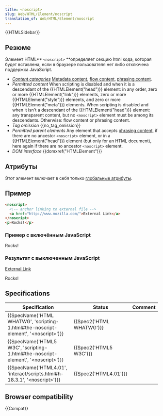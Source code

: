 ```yaml
---
title: <noscript>
slug: Web/HTML/Element/noscript
translation_of: Web/HTML/Element/noscript
---
```

{{HTMLSidebar}}

## Резюме

Элемент HTML** `<noscript>` **определяет секцию html кода, которая будет вставлена, если в браузере пользователя нет либо отключена поддержка JavaScript.

- _[Content categories](/ru/docs/HTML/Content_categories)_ [Metadata content](/ru/docs/HTML/Content_categories#Metadata_content), [flow content](/ru/docs/HTML/Content_categories#Flow_content), [phrasing content](/ru/docs/HTML/Content_categories#Phrasing_content).
- _Permitted content_ When scripting is disabled and when it is a descendant of the {{HTMLElement("head")}} element: in any order, zero or more {{HTMLElement("link")}} elements, zero or more {{HTMLElement("style")}} elements, and zero or more {{HTMLElement("meta")}} elements.
  When scripting is disabled and when it isn't a descendant of the {{HTMLElement("head")}} element: any transparent content, but no `<noscript>` element must be among its descendants.
  Otherwise: flow content or phrasing content.
- _Tag omission_ {{no_tag_omission}}
- _Permitted parent elements_ Any element that accepts [phrasing content](/ru/docs/HTML/Content_categories#Phrasing_content), if there are no ancestor `<noscript>` element, or in a {{HTMLElement("head")}} element (but only for an HTML document), here again if there are no ancestor `<noscript>` element.
- _DOM interface_ {{domxref("HTMLElement")}}

## Атрибуты

Этот элемент включает в себя только [глобальные атрибуты](/ru/docs/HTML/Global_attributes).

## Пример

```html
<noscript>
  <!-- anchor linking to external file -->
  <a href="http://www.mozilla.com/">External Link</a>
</noscript>
<p>Rocks!</p>
```

### Пример с включённым JavaScript

Rocks!

### Результат с выключенным JavaScript

[External Link](http://www.mozilla.com/)

Rocks!

## Specifications

| Specification                                                                                                        | Status                           | Comment |
| -------------------------------------------------------------------------------------------------------------------- | -------------------------------- | ------- |
| {{SpecName('HTML WHATWG', 'scripting-1.html#the-noscript-element', '&lt;noscript&gt;')}} | {{Spec2('HTML WHATWG')}} |         |
| {{SpecName('HTML5 W3C', 'scripting-1.html#the-noscript-element', '&lt;noscript&gt;')}} | {{Spec2('HTML5 W3C')}}     |         |
| {{SpecName('HTML4.01', 'interact/scripts.html#h-18.3.1', '&lt;noscript&gt;')}}             | {{Spec2('HTML4.01')}}     |         |

## Browser compatibility

{{Compat}}
